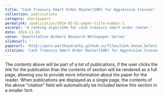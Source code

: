 ```yaml
---
title: "Cash Treasury Smart Order Router(SOR) for Aggressive Crosses"
collection: publications
category: shortpapers
permalink: /publication/2024-03-01-paper-title-number-1
excerpt: 'A ranking algorithm for cash treasury smart order router.'
date: 2024-11-01
venue: 'Quantitative Brokers Research Whitepaper Series'
slidesurl: ''
paperurl: 'http://puru-parthasarathy.github.io/files/Cash_Venue_Selection.pdf'
citation: 'Cash Treasury Smart Order Router(SOR) for Aggressive Crosses, Jiuyue Zhou, Puru P. Sarathy, S. Narayanan, QB Whitepapers, Nov. 2024'
---
```


The contents above will be part of a list of publications, if the user clicks the link for the publication than the contents of section will be rendered as a full page, allowing you to provide more information about the paper for the reader. When publications are displayed as a single page, the contents of the above "citation" field will automatically be included below this section in a smaller font.